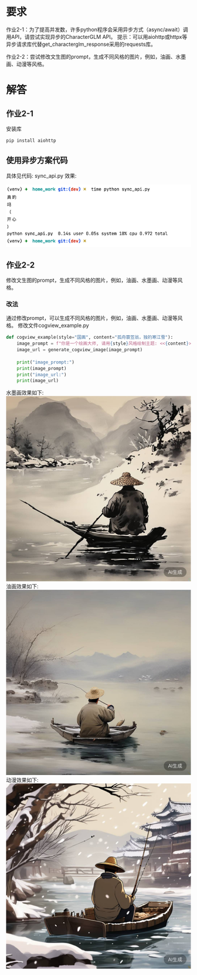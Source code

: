 # 要求

作业2-1：为了提高并发数，许多python程序会采用异步方式（async/await）调用API，请尝试实现异步的CharacterGLM API。
提示：可以用aiohttp或httpx等异步请求库代替get_characterglm_response采用的requests库。

作业2-2：尝试修改文生图的prompt，生成不同风格的图片，例如，油画、水墨画、动漫等风格。

# 解答

## 作业2-1
安装库
```bash
pip install aiohttp
```

## 使用异步方案代码
具体见代码: sync_api.py
效果:

![img.png](./img.png)

## 作业2-2
修改文生图的prompt，生成不同风格的图片，例如，油画、水墨画、动漫等风格。

### 改法
通过修改prompt，可以生成不同风格的图片，例如，油画、水墨画、动漫等风格。
修改文件cogview_example.py
```python
def cogview_example(style="国画", content="孤舟蓑笠翁，独钓寒江雪"):
    image_prompt = f"你是一个绘画大师, 请用{style}风格绘制主题: <<{content}>>"
    image_url = generate_cogview_image(image_prompt)
    
    print("image_prompt:")
    print(image_prompt)
    print("image_url:")
    print(image_url)
```
水墨画效果如下:
![水墨画](./水墨画.png)
油画效果如下:
![油画](./油画.png)
动漫效果如下:
![漫画](./漫画.png)


